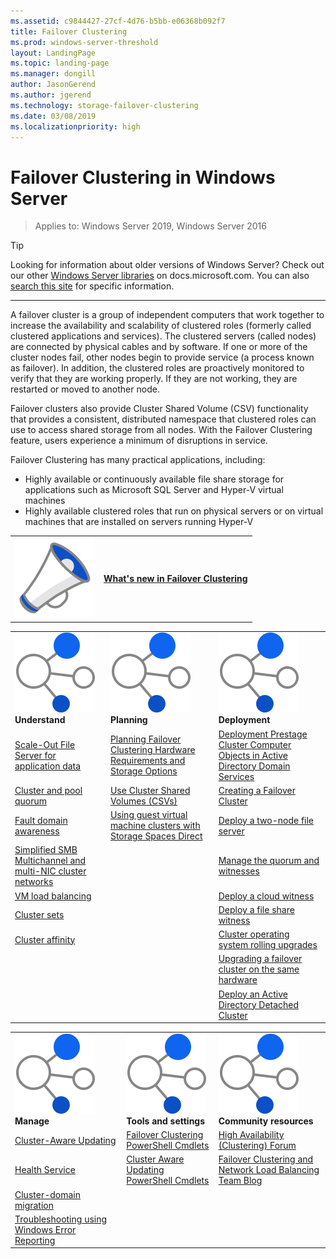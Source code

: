 ```yaml
---
ms.assetid: c9844427-27cf-4d76-b5bb-e06368b092f7
title: Failover Clustering  
ms.prod: windows-server-threshold
layout: LandingPage  
ms.topic: landing-page
ms.manager: dongill
author: JasonGerend
ms.author: jgerend  
ms.technology: storage-failover-clustering
ms.date: 03/08/2019
ms.localizationpriority: high
---
```

# Failover Clustering in Windows Server

> Applies to: Windows Server 2019, Windows Server 2016

>[!TIP]
> Looking for information about older versions of Windows Server? Check out our other [Windows Server libraries](/previous-versions/windows/) on docs.microsoft.com. You can also [search this site](https://docs.microsoft.com/search/index?search=Windows+Server&dataSource=previousVersions) for specific information.

<hr />

A failover cluster is a group of independent computers that work together to increase the availability and scalability of clustered roles (formerly called clustered applications and services). The clustered servers (called nodes) are connected by physical cables and by software. If one or more of the cluster nodes fail, other nodes begin to provide service (a process known as failover). In addition, the clustered roles are proactively monitored to verify that they are working properly. If they are not working, they are restarted or moved to another node.

Failover clusters also provide Cluster Shared Volume (CSV) functionality that provides a consistent, distributed namespace that clustered roles can use to access shared storage from all nodes. With the Failover Clustering feature, users experience a minimum of disruptions in service.

Failover Clustering has many practical applications, including:
* Highly available or continuously available file share storage for applications such as Microsoft SQL Server and Hyper-V virtual machines
* Highly available clustered roles that run on physical servers or on virtual machines that are installed on servers running Hyper-V


|  |  |
|---------|---------|
|![What's new](../media/i-whats-new.svg)  | [**What's new in Failover Clustering**](whats-new-in-failover-clustering.md) |


|  |  |  |
|---------|---------|---------|
|![Understand](../media/i-cluster.svg)**Understand**  |  ![Planning](../media/i-cluster.svg)**Planning**  |  ![Deployment](../media/i-cluster.svg)**Deployment**       |
| [Scale-Out File Server for application data](sofs-overview.md)    |   [Planning Failover Clustering Hardware Requirements and Storage Options](clustering-requirements.md)      |  [Deployment Prestage Cluster Computer Objects in Active Directory Domain Services](prestage-cluster-adds.md)  |
|  [Cluster and pool quorum](../storage/storage-spaces/understand-quorum.md)   |   [Use Cluster Shared Volumes (CSVs)](failover-cluster-csvs.md)      | [Creating a Failover Cluster](create-failover-cluster.md)        |
|  [Fault domain awareness](fault-domains.md)   |  [Using guest virtual machine clusters with Storage Spaces Direct](../storage/storage-spaces/storage-spaces-direct-in-vm.md)       | [Deploy a two-node file server](../storage/storage-spaces/storage-spaces-direct-in-vm.md)        |
| [Simplified SMB Multichannel and multi-NIC cluster networks](smb-multichannel.md)    |         |  [Manage the quorum and witnesses](manage-cluster-quorum.md)       |
|   [VM load balancing](vm-load-balancing-overview.md)  |         |   [Deploy a cloud witness](deploy-cloud-witness.md)      |
|   [Cluster sets](../storage/storage-spaces/cluster-sets.md)  |         |     [Deploy a file share witness](file-share-witness.md)    |
|   [Cluster affinity](cluster-affinity.md)  |         |    [Cluster operating system rolling upgrades]()     |
|     |         |     [Upgrading a failover cluster on the same hardware](upgrade-option-same-hardware.md)    |
|     |         |     [Deploy an Active Directory Detached Cluster](https://docs.microsoft.com/previous-versions/windows/it-pro/windows-server-2012-R2-and-2012/dn265970\(v%3dws.11\))    |


|  |  |  |
|---------|---------|---------|
|![Manage](../media/i-cluster.svg)**Manage**  |  ![Tools and settings](../media/i-cluster.svg)**Tools and settings**  |  ![Community resources](../media/i-cluster.svg)**Community resources**       |
| [Cluster-Aware Updating](cluster-aware-updating.md)    |   [Failover Clustering PowerShell Cmdlets](https://docs.microsoft.com/powershell/module/failoverclusters/?view=win10-ps)      |  [High Availability (Clustering) Forum](https://go.microsoft.com/fwlink/p/?LinkId=230641)       |
|  [Health Service](health-service-overview.md)   |   [Cluster Aware Updating PowerShell Cmdlets](https://docs.microsoft.com/powershell/module/clusterawareupdating/?view=win10-ps)      | [Failover Clustering and Network Load Balancing Team Blog](http://blogs.msdn.com/b/clustering/)        |
|  [Cluster-domain migration](cluster-domain-migration.md)   |         |         |
|  [Troubleshooting using Windows Error Reporting](troubleshooting-using-wer-reports.md)   |         |         |
